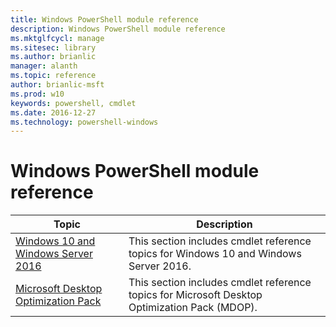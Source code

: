 ```yaml
---
title: Windows PowerShell module reference
description: Windows PowerShell module reference
ms.mktglfcycl: manage
ms.sitesec: library
ms.author: brianlic
manager: alanth
ms.topic: reference
author: brianlic-msft
ms.prod: w10
keywords: powershell, cmdlet
ms.date: 2016-12-27
ms.technology: powershell-windows
---
```


# Windows PowerShell module reference

| Topic | Description |
| - | - |
| [Windows 10 and Windows Server 2016](windows/index.md) | This section includes cmdlet reference topics for Windows 10 and Windows Server 2016. |
| [Microsoft Desktop Optimization Pack](mdop/index.md) | This section includes cmdlet reference topics for Microsoft Desktop Optimization Pack (MDOP). |
